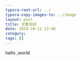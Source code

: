 ```yaml
---
typora-root-url: ../
typora-copy-images-to: ../image
layout: post
title: 文章测试
date: 2019-10-11 13:40
category: 
tags: []
---
```


hello ,world